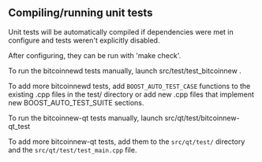 Compiling/running unit tests
------------------------------------

Unit tests will be automatically compiled if dependencies were met in configure
and tests weren't explicitly disabled.

After configuring, they can be run with 'make check'.

To run the bitcoinnewd tests manually, launch src/test/test_bitcoinnew .

To add more bitcoinnewd tests, add `BOOST_AUTO_TEST_CASE` functions to the existing
.cpp files in the test/ directory or add new .cpp files that
implement new BOOST_AUTO_TEST_SUITE sections.

To run the bitcoinnew-qt tests manually, launch src/qt/test/bitcoinnew-qt_test

To add more bitcoinnew-qt tests, add them to the `src/qt/test/` directory and
the `src/qt/test/test_main.cpp` file.
